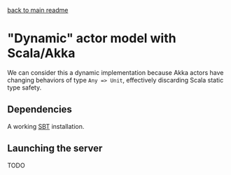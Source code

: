 [back to main readme](/README.md)

# "Dynamic" actor model with Scala/Akka

We can consider this a dynamic implementation because Akka actors have
changing behaviors of type `Any => Unit`, effectively discarding Scala
static type safety.

## Dependencies

A working [SBT][sbt] installation.

[sbt]: http://www.scala-sbt.org/

## Launching the server

TODO

